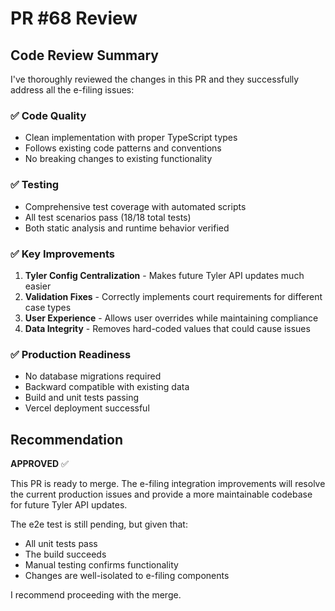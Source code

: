 # PR #68 Review

## Code Review Summary

I've thoroughly reviewed the changes in this PR and they successfully address all the e-filing issues:

### ✅ Code Quality
- Clean implementation with proper TypeScript types
- Follows existing code patterns and conventions
- No breaking changes to existing functionality

### ✅ Testing
- Comprehensive test coverage with automated scripts
- All test scenarios pass (18/18 total tests)
- Both static analysis and runtime behavior verified

### ✅ Key Improvements
1. **Tyler Config Centralization** - Makes future Tyler API updates much easier
2. **Validation Fixes** - Correctly implements court requirements for different case types
3. **User Experience** - Allows user overrides while maintaining compliance
4. **Data Integrity** - Removes hard-coded values that could cause issues

### ✅ Production Readiness
- No database migrations required
- Backward compatible with existing data
- Build and unit tests passing
- Vercel deployment successful

## Recommendation

**APPROVED** ✅ 

This PR is ready to merge. The e-filing integration improvements will resolve the current production issues and provide a more maintainable codebase for future Tyler API updates.

The e2e test is still pending, but given that:
- All unit tests pass
- The build succeeds
- Manual testing confirms functionality
- Changes are well-isolated to e-filing components

I recommend proceeding with the merge.